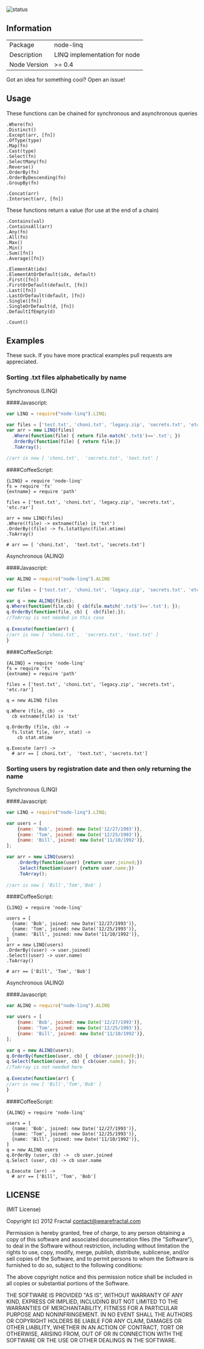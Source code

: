 ![status](https://secure.travis-ci.org/wearefractal/node-linq.png?branch=master)

## Information

<table>
<tr> 
<td>Package</td><td>node-linq</td>
</tr>
<tr>
<td>Description</td>
<td>LINQ implementation for node</td>
</tr>
<tr>
<td>Node Version</td>
<td>>= 0.4</td>
</tr>
</table>

Got an idea for something cool? Open an issue!

## Usage

These functions can be chained for synchronous and asynchronous queries

```coffee-script
.Where(fn)
.Distinct()
.Except(arr, [fn])
.OfType(type)
.Map(fn)
.Cast(type)
.Select(fn)
.SelectMany(fn) 
.Reverse()
.OrderBy(fn)
.OrderByDescending(fn)
.GroupBy(fn)

.Concat(arr)
.Intersect(arr, [fn])
```

These functions return a value (for use at the end of a chain)

```coffee-script
.Contains(val)
.ContainsAll(arr)
.Any(fn)
.All(fn)
.Max()
.Min()
.Sum([fn])
.Average([fn])

.ElementAt(idx)
.ElementAtOrDefault(idx, default)
.First([fn])
.FirstOrDefault(default, [fn])
.Last([fn])
.LastOrDefault(default, [fn])
.Single([fn])
.SingleOrDefault(d, [fn])
.DefaultIfEmpty(d)

.Count()
```
## Examples

These suck. If you have more practical examples pull requests are appreciated.

### Sorting .txt files alphabetically by name
Synchronous (LINQ)

####Javascript:
```javascript
var LINQ = require("node-linq").LINQ;

var files = ['test.txt', 'choni.txt', 'legacy.zip', 'secrets.txt', 'etc.rar'];
var arr = new LINQ(files)
  .Where(function(file) { return file.match('.txt$')=='.txt'; })
  .OrderBy(function(file) { return file;})
  .ToArray();

//arr is now [ 'choni.txt',  'secrets.txt', 'text.txt' ]
```

####CoffeeScript:
```coffee-script
{LINQ} = require 'node-linq'
fs = require 'fs'
{extname} = require 'path'

files = ['test.txt', 'choni.txt', 'legacy.zip', 'secrets.txt', 'etc.rar']

arr = new LINQ(files)
.Where((file) -> extname(file) is 'txt')
.OrderBy((file) -> fs.lstatSync(file).mtime)
.ToArray()

# arr == [ 'choni.txt',  'text.txt', 'secrets.txt']
```

Asynchronous (ALINQ)

####Javascript:
```javascript
var ALINQ = require("node-linq").ALINQ

var files = ['test.txt', 'choni.txt', 'legacy.zip', 'secrets.txt', 'etc.rar'];

var q = new ALINQ(files);
q.Where(function(file,cb) { cb(file.match('.txt$')=='.txt'); });
q.OrderBy(function(file, cb) {  cb(file);});
//ToArray is not needed in this case
				
q.Execute(function(arr) {
//arr is now [ 'choni.txt',  'secrets.txt', 'text.txt' ]
}
```
####CoffeeScript:
```coffee-script
{ALINQ} = require 'node-linq'
fs = require 'fs'
{extname} = require 'path'

files = ['test.txt', 'choni.txt', 'legacy.zip', 'secrets.txt', 'etc.rar']

q = new ALINQ files

q.Where (file, cb) -> 
  cb extname(file) is 'txt'

q.OrderBy (file, cb) -> 
  fs.lstat file, (err, stat) ->
    cb stat.mtime

q.Execute (arr) ->
  # arr == [ choni.txt',  'text.txt', 'secrets.txt']
```

### Sorting users by registration date and then only returning the name
Synchronous (LINQ)

####Javascript:
```javascript
var LINQ = require("node-linq").LINQ;

var users = [
	{name: 'Bob', joined: new Date('12/27/1993')},
	{name: 'Tom', joined: new Date('12/25/1993')},
	{name: 'Bill', joined: new Date('11/10/1992')},
];

var arr = new LINQ(users)
	.OrderBy(function(user) {return user.joined;})
	.Select(function(user) {return user.name;})
	.ToArray();
  
//arr is now [ 'Bill','Tom','Bob' ]
```
####CoffeeScript:
```coffee-script
{LINQ} = require 'node-linq'

users = [
  {name: 'Bob', joined: new Date('12/27/1993')},
  {name: 'Tom', joined: new Date('12/25/1993')},
  {name: 'Bill', joined: new Date('11/10/1992')},
]
arr = new LINQ(users)
.OrderBy((user) -> user.joined)
.Select((user) -> user.name)
.ToArray()

# arr == ['Bill', 'Tom', 'Bob']
```

Asynchronous (ALINQ)

####Javascript:
```javascript
var ALINQ = require("node-linq").ALINQ

var users = [
	{name: 'Bob', joined: new Date('12/27/1993')},
	{name: 'Tom', joined: new Date('12/25/1993')},
	{name: 'Bill', joined: new Date('11/10/1992')},
];

var q = new ALINQ(users);
q.OrderBy(function(user, cb) {  cb(user.joined);});
q.Select(function(user, cb) { cb(user.name); });
//ToArray is not needed here
			
q.Execute(function(arr) {
//arr is now [ 'Bill','Tom','Bob' ]
}

```

####CoffeeScript:
```coffee-script
{ALINQ} = require 'node-linq'

users = [
  {name: 'Bob', joined: new Date('12/27/1993')},
  {name: 'Tom', joined: new Date('12/25/1993')},
  {name: 'Bill', joined: new Date('11/10/1992')},
]
q = new ALINQ users
q.OrderBy (user, cb) ->  cb user.joined
q.Select (user, cb) -> cb user.name

q.Execute (arr) ->
  # arr == ['Bill', 'Tom', 'Bob']
```

## LICENSE

(MIT License)

Copyright (c) 2012 Fractal <contact@wearefractal.com>

Permission is hereby granted, free of charge, to any person obtaining
a copy of this software and associated documentation files (the
"Software"), to deal in the Software without restriction, including
without limitation the rights to use, copy, modify, merge, publish,
distribute, sublicense, and/or sell copies of the Software, and to
permit persons to whom the Software is furnished to do so, subject to
the following conditions:

The above copyright notice and this permission notice shall be
included in all copies or substantial portions of the Software.

THE SOFTWARE IS PROVIDED "AS IS", WITHOUT WARRANTY OF ANY KIND,
EXPRESS OR IMPLIED, INCLUDING BUT NOT LIMITED TO THE WARRANTIES OF
MERCHANTABILITY, FITNESS FOR A PARTICULAR PURPOSE AND
NONINFRINGEMENT. IN NO EVENT SHALL THE AUTHORS OR COPYRIGHT HOLDERS BE
LIABLE FOR ANY CLAIM, DAMAGES OR OTHER LIABILITY, WHETHER IN AN ACTION
OF CONTRACT, TORT OR OTHERWISE, ARISING FROM, OUT OF OR IN CONNECTION
WITH THE SOFTWARE OR THE USE OR OTHER DEALINGS IN THE SOFTWARE.
